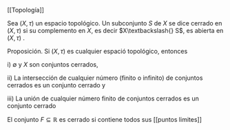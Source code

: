 [[Topología]]

Sea $(X, \tau)$ un espacio topológico. Un subconjunto $S$ de $X$ se dice cerrado en $(X, \tau)$ si su complemento en $X$, es decir $X\textbackslash{} S$, es abierta en $(X, \tau)$ .

Proposición. Si $(X, \tau)$  es cualquier espació topológico, entonces

i) $\emptyset$ y $X$ son conjuntos cerrados,

ii) La intersección de cualquier número (finito o infinito) de conjuntos cerrados es un conjunto cerrado y

iii) La unión de cualquier número finito de conjuntos cerrados es un conjunto cerrado


El conjunto $F\subseteq\mathbb{R}$ es cerrado si contiene todos sus [[puntos limites]]


